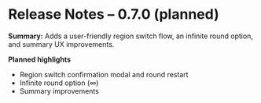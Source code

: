 # Release Notes – 0.7.0 (planned)
**Summary:** Adds a user-friendly region switch flow, an infinite round option, and summary UX improvements.

**Planned highlights**
- Region switch confirmation modal and round restart
- Infinite round option (∞)
- Summary improvements
